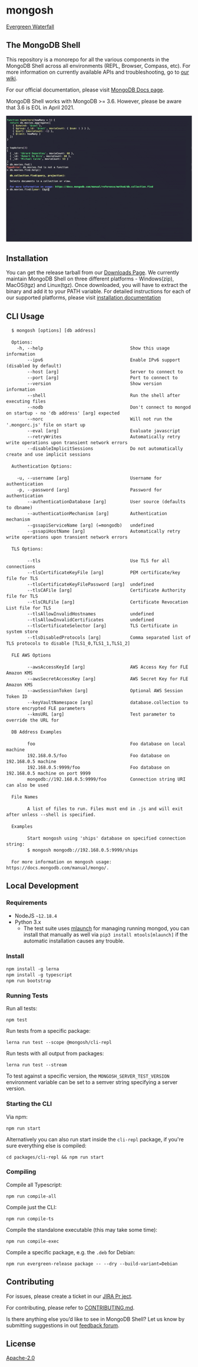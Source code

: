 # mongosh

[Evergreen Waterfall](https://evergreen.mongodb.com/waterfall/mongosh)

## The MongoDB Shell

This repository is a monorepo for all the various components in the MongoDB Shell across
all environments (REPL, Browser, Compass, etc). For more information on
currently available APIs and troubleshooting, go to [our wiki](https://github.com/mongodb-js/mongosh/wiki).

For our official documentation, please visit [MongoDB Docs
page](https://docs.mongodb.com/mongodb-shell).

MongoDB Shell works with MongoDB >= 3.6. However, please be aware that 3.6 is
EOL in April 2021.

![MongoDB Shell Example](./mongosh.gif)

## Installation
You can get the release tarball from our [Downloads
Page](https://www.mongodb.com/try/download/shell). We currently maintain MongoDB
Shell on three different platforms - Windows(zip), MacOS(tgz) and Linux(tgz).
Once downloaded, you will have to extract the binary and add it to your PATH
variable. For detailed instructions for each of our supported platforms, please visit
[installation documentation](https://docs.mongodb.com/mongodb-shell/install#mdb-shell-install)

## CLI Usage
```shell
  $ mongosh [options] [db address]

  Options:
    -h, --help                                 Show this usage information
        --ipv6                                 Enable IPv6 support (disabled by default)
        --host [arg]                           Server to connect to
        --port [arg]                           Port to connect to
        --version                              Show version information
        --shell                                Run the shell after executing files
        --nodb                                 Don't connect to mongod on startup - no 'db address' [arg] expected
        --norc                                 Will not run the '.mongorc.js' file on start up
        --eval [arg]                           Evaluate javascript
        --retryWrites                          Automatically retry write operations upon transient network errors
        --disableImplicitSessions              Do not automatically create and use implicit sessions

  Authentication Options:

    -u, --username [arg]                       Username for authentication
    -p, --password [arg]                       Password for authentication
        --authenticationDatabase [arg]         User source (defaults to dbname)
        --authenticationMechanism [arg]        Authentication mechanism
        --gssapiServiceName [arg] (=mongodb)   undefined
        --gssapiHostName [arg]                 Automatically retry write operations upon transient network errors

  TLS Options:

        --tls                                  Use TLS for all connections
        --tlsCertificateKeyFile [arg]          PEM certificate/key file for TLS
        --tlsCertificateKeyFilePassword [arg]  undefined
        --tlsCAFile [arg]                      Certificate Authority file for TLS
        --tlsCRLFile [arg]                     Certificate Revocation List file for TLS
        --tlsAllowInvalidHostnames             undefined
        --tlsAllowInvalidCertificates          undefined
        --tlsCertificateSelector [arg]         TLS Certificate in system store
        --tlsDisabledProtocols [arg]           Comma separated list of TLS protocols to disable [TLS1_0,TLS1_1,TLS1_2]

  FLE AWS Options

        --awsAccessKeyId [arg]                 AWS Access Key for FLE Amazon KMS
        --awsSecretAccessKey [arg]             AWS Secret Key for FLE Amazon KMS
        --awsSessionToken [arg]                Optional AWS Session Token ID
        --keyVaultNamespace [arg]              database.collection to store encrypted FLE parameters
        --kmsURL [arg]                         Test parameter to override the URL for

  DB Address Examples

        foo                                    Foo database on local machine
        192.168.0.5/foo                        Foo database on 192.168.0.5 machine
        192.168.0.5:9999/foo                   Foo database on 192.168.0.5 machine on port 9999
        mongodb://192.168.0.5:9999/foo         Connection string URI can also be used

  File Names

        A list of files to run. Files must end in .js and will exit after unless --shell is specified.

  Examples

        Start mongosh using 'ships' database on specified connection string:
        $ mongosh mongodb://192.168.0.5:9999/ships

  For more information on mongosh usage: https://docs.mongodb.com/manual/mongo/.
```

## Local Development

### Requirements

- NodeJS `~12.18.4`
- Python 3.x
  - The test suite uses [mlaunch](http://blog.rueckstiess.com/mtools/mlaunch.html)
    for managing running mongod, you can install that manually as well via
    `pip3 install mtools[mlaunch]` if the automatic installation causes any trouble.

### Install

```shell
npm install -g lerna
npm install -g typescript
npm run bootstrap
```

### Running Tests

Run all tests:

```shell
npm test
```

Run tests from a specific package:

```shell
lerna run test --scope @mongosh/cli-repl
```

Run tests with all output from packages:

```shell
lerna run test --stream
```

To test against a specific version, the `MONGOSH_SERVER_TEST_VERSION`
environment variable can be set to a semver string specifying a server version.

### Starting the CLI

Via npm:

```shell
npm run start
```

Alternatively you can also run start inside the `cli-repl` package, if you're
sure everything else is compiled:

```shell
cd packages/cli-repl && npm run start
```

### Compiling

Compile all Typescript:

```shell
npm run compile-all
```

Compile just the CLI:

```shell
npm run compile-ts
```

Compile the standalone executable (this may take some time):

```shell
npm run compile-exec
```

Compile a specific package, e.g. the `.deb` for Debian:

```shell
npm run evergreen-release package -- --dry --build-variant=Debian
```

## Contributing
For issues, please create a ticket in our [JIRA Pr
ject](https://jira.mongodb.org/browse/MONGOSH).

For contributing, please refer to [CONTRIBUTING.md](./CONTRIBUTING.md).

Is there anything else you’d like to see in MongoDB Shell? Let us know by
submitting suggestions in out [feedback
forum](https://feedback.mongodb.com/forums/929233-mongodb-shell).

## License
[Apache-2.0](./LICENSE)
